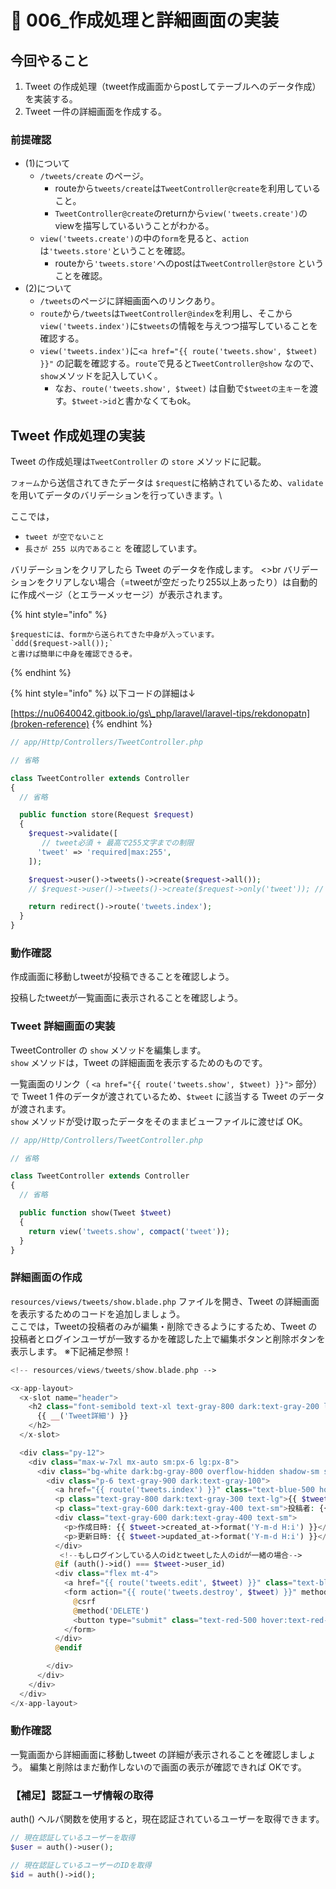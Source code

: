 # 🍄 006\_作成処理と詳細画面の実装

## 今回やること

1. Tweet の作成処理（tweet作成画面からpostしてテーブルへのデータ作成）を実装する。
2. Tweet 一件の詳細画面を作成する。

### 前提確認

* (1)について
  * `/tweets/create` のページ。
    * routeから`tweets/create`は`TweetController@create`を利用していること。
    * `TweetController@create`のreturnから`view('tweets.create')`のviewを描写しているいうことがわかる。
  * `view('tweets.create')`の中の`form`を見ると、`action`は`'tweets.store'`ということを確認。
    * routeから`'tweets.store'`へのpostは`TweetController@store` ということを確認。
* (2)について
  * `/tweets`のページに詳細画面へのリンクあり。
  * `route`から`/tweets`は`TweetController@index`を利用し、そこから`view('tweets.index')`に`$tweets`の情報を与えつつ描写していることを確認する。
  * `view('tweets.index')`に`<a href="{{ route('tweets.show', $tweet) }}"` の記載を確認する。`route`で見ると`TweetController@show` なので、`show`メソッドを記入していく。
    * なお、`route('tweets.show', $tweet)` は自動で`$tweetの主キー`を渡す。`$tweet->id`と書かなくてもok。

## Tweet 作成処理の実装

Tweet の作成処理は`TweetController` の `store` メソッドに記載。

`フォーム`から送信されてきたデータは `$request`に格納されているため、`validate` を用いてデータのバリデーションを行っていきます。\


ここでは，

* `tweet が空でないこと`
* `長さが 255 以内であること` を確認しています。

バリデーションをクリアしたら Tweet のデータを作成します。 <>br バリデーションをクリアしない場合（=tweetが空だったり255以上あったり）は自動的に作成ページ（とエラーメッセージ）が表示されます。

{% hint style="info" %}
```
$requestには、formから送られてきた中身が入っています。
`ddd($request->all());`
と書けば簡単に中身を確認できるぞ。
```
{% endhint %}

{% hint style="info" %}
以下コードの詳細は↓

[https://nu0640042.gitbook.io/gs\_php/laravel/laravel-tips/rekdonopatn](broken-reference)
{% endhint %}

```php
// app/Http/Controllers/TweetController.php

// 省略

class TweetController extends Controller
{
  // 省略

  public function store(Request $request)
  {
    $request->validate([
       // tweet必須 + 最高で255文字までの制限
      'tweet' => 'required|max:255',
    ]);

    $request->user()->tweets()->create($request->all());
    // $request->user()->tweets()->create($request->only('tweet')); // ←これでもok

    return redirect()->route('tweets.index');
  }
}
```

### 動作確認

作成画面に移動しtweetが投稿できることを確認しよう。

投稿したtweetが一覧画面に表示されることを確認しよう。

### Tweet 詳細画面の実装

TweetController の `show` メソッドを編集します。\
`show` メソッドは，Tweet の詳細画面を表示するためのものです。

一覧画面のリンク（ `<a href="{{ route('tweets.show', $tweet) }}">` 部分）で Tweet 1 件のデータが渡されているため、`$tweet` に該当する Tweet のデータが渡されます。\
`show` メソッドが受け取ったデータをそのままビューファイルに渡せば OK。

```php
// app/Http/Controllers/TweetController.php

// 省略

class TweetController extends Controller
{
  // 省略

  public function show(Tweet $tweet)
  {
    return view('tweets.show', compact('tweet'));
  }
}
```

### 詳細画面の作成

`resources/views/tweets/show.blade.php` ファイルを開き、Tweet の詳細画面を表示するためのコードを追加しましょう。\
ここでは，Tweetの投稿者のみが編集・削除できるようにするため、Tweet の投稿者とログインユーザが一致するかを確認した上で編集ボタンと削除ボタンを表示します。 ※下記補足参照！

```php
<!-- resources/views/tweets/show.blade.php -->

<x-app-layout>
  <x-slot name="header">
    <h2 class="font-semibold text-xl text-gray-800 dark:text-gray-200 leading-tight">
      {{ __('Tweet詳細') }}
    </h2>
  </x-slot>

  <div class="py-12">
    <div class="max-w-7xl mx-auto sm:px-6 lg:px-8">
      <div class="bg-white dark:bg-gray-800 overflow-hidden shadow-sm sm:rounded-lg">
        <div class="p-6 text-gray-900 dark:text-gray-100">
          <a href="{{ route('tweets.index') }}" class="text-blue-500 hover:text-blue-700 mr-2">一覧に戻る</a>
          <p class="text-gray-800 dark:text-gray-300 text-lg">{{ $tweet->tweet }}</p>
          <p class="text-gray-600 dark:text-gray-400 text-sm">投稿者: {{ $tweet->user->name }}</p>
          <div class="text-gray-600 dark:text-gray-400 text-sm">
            <p>作成日時: {{ $tweet->created_at->format('Y-m-d H:i') }}</p>
            <p>更新日時: {{ $tweet->updated_at->format('Y-m-d H:i') }}</p>
          </div>
           <!--もしログインしている人のidとtweetした人のidが一緒の場合-->
          @if (auth()->id() === $tweet->user_id)
          <div class="flex mt-4">
            <a href="{{ route('tweets.edit', $tweet) }}" class="text-blue-500 hover:text-blue-700 mr-2">編集</a>
            <form action="{{ route('tweets.destroy', $tweet) }}" method="POST" onsubmit="return confirm('本当に削除しますか？');">
              @csrf
              @method('DELETE')
              <button type="submit" class="text-red-500 hover:text-red-700">削除</button>
            </form>
          </div>
          @endif

        </div>
      </div>
    </div>
  </div>
</x-app-layout>

```

### 動作確認

一覧画面から詳細画面に移動しtweet の詳細が表示されることを確認しましょう。 編集と削除はまだ動作しないので画面の表示が確認できれば OKです。

### 【補足】認証ユーザ情報の取得

auth() ヘルパ関数を使用すると，現在認証されているユーザーを取得できます。

```php
// 現在認証しているユーザーを取得
$user = auth()->user();

// 現在認証しているユーザーのIDを取得
$id = auth()->id();
```
